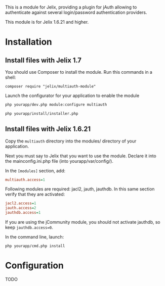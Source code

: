 This is a module for Jelix, providing a plugin for jAuth allowing to authenticate
against several login/password authentication providers.

This module is for Jelix 1.6.21 and higher. 


Installation
============

Install files with Jelix 1.7
----------------------------
You should use Composer to install the module. Run this commands in a shell:
                                               
```
composer require "jelix/multiauth-module"
```

Launch the configurator for your application to enable the module

```bash
php yourapp/dev.php module:configure multiauth

php yourapp/install/installer.php

```




Install files with Jelix 1.6.21
-------------------------------

Copy the `multiauth` directory into the modules/ directory of your application.

Next you must say to Jelix that you want to use the module. Declare
it into the mainconfig.ini.php file (into yourapp/var/config/).

In the `[modules]` section, add:

```ini
multiauth.access=1
```

Following modules are required: jacl2, jauth, jauthdb. In this same section 
verify that they are activated:

```ini
jacl2.access=1
jauth.access=2
jauthdb.access=1
```

If you are using the jCommunity module, you should not activate jauthdb, so keep
`jauthdb.access=0`.


In the command line, launch:

```
php yourapp/cmd.php install
```

Configuration
=============

TODO

